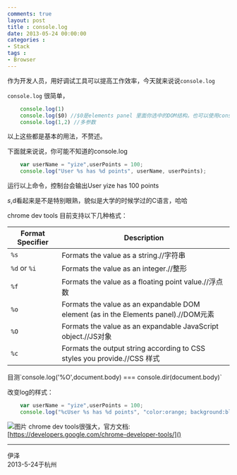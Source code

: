 ```yaml
---
comments: true
layout: post
title : console.log
date: 2013-05-24 00:00:00
categories : 
- Stack
tags : 
- Browser
---
```



作为开发人员，用好调试工具可以提高工作效率，今天就来说说`console.log`

`console.log` 很简单，

```javascript
	console.log(1)
	console.log($0) //$0是elements panel 里面你选中的DOM结构。也可以使用console.dir($0)
	console.log(1,2) //多参数 
```
以上这些都是基本的用法，不赘述。

下面就来说说，你可能不知道的console.log

<!--more-->

```javascript
	var userName = "yize",userPoints = 100;
	console.log("User %s has %d points", userName, userPoints);
```
运行以上命令，控制台会输出User yize has 100 points

$s,$d看起来是不是特别眼熟，貌似是大学的时候学过的C语言，哈哈

chrome dev tools 目前支持以下几种格式：
<table>
	<thead>
		<tr>
			<th>Format Specifier</th>
			<th>Description</th>
		</tr>
	</thead>
	<tbody>
		<tr>
			<td>
				<code>%s</code>
			</td>
			<td>Formats the value as a string.//字符串</td>
		</tr>
		<tr>
			<td>
				<code>%d</code>
				or
				<code>%i</code>
			</td>
			<td>Formats the value as an integer.//整形</td>
		</tr>
		<tr>
			<td>
				<code>%f</code>
			</td>
			<td>Formats the value as a floating point value.//浮点数</td>
		</tr>
		<tr>
			<td>
				<code>%o</code>
			</td>
			<td>
				Formats the value as an expandable DOM element (as in the Elements panel).//DOM元素
			</td>
		</tr>
		<tr>
			<td>
				<code>%O</code>
			</td>
			<td>Formats the value as an expandable JavaScript object.//JS对象</td>
		</tr>
		<tr>
			<td>
				<code>%c</code>
			</td>
			<td>
				Formats the output string according to CSS styles you provide.//CSS 样式
			</td>
		</tr>
	</tbody>
</table>
目测`console.log('%O',document.body) === console.dir(document.body)`

改变log的样式：

```javascript
	var userName = "yize",userPoints = 100;
	console.log("%cUser %s has %d points", "color:orange; background:blue; font-size: 16pt", userName, userPoints);
```
![图片](http://ww3.sinaimg.cn/large/60ee1ef8gw1e4z9k9snadj218i03e75p.jpg)
chrome dev tools很强大，官方文档:[https://developers.google.com/chrome-developer-tools/]()

---
伊泽  
2013-5-24于杭州